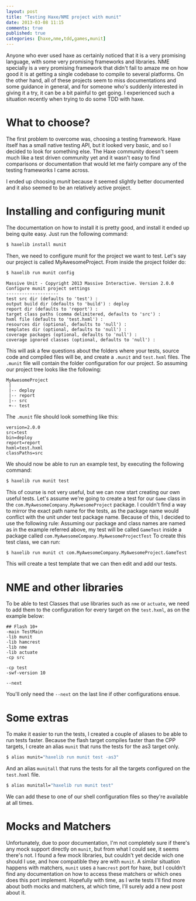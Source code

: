 ```yaml
---
layout: post
title: "Testing Haxe/NME project with munit"
date: 2013-03-08 11:15
comments: true
published: true
categories: [haxe,nme,tdd,games,munit]
---
```


Anyone who ever used haxe as certainly noticed that it is a very promising language, with some very promising frameworks and libraries. NME specially is a very promising framework that didn't fail to amaze me on how good it is at getting a single codebase to compile to several platforms.
On the other hand, all of these projects seem to miss documentations and some guidance in general, and for someone who's suddenly interested in giving it a try, it can be a bit painful to get going. I experienced such a situation recently when trying to do some TDD with haxe.

# What to choose? #

The first problem to overcome was, choosing a testing framework. Haxe itself has a small native testing API, but it looked very basic, and so I decided to look for something else. The Haxe community doesn't seem much like a test driven community yet and it wasn't easy to find comparisons or documentation that would let me fairly compare any of the testing frameworks I came across.

I ended up choosing *munit* because it seemed slightly better documented and it also seemed to be an relatively active project.

# Installing and configuring munit #

The documentation on how to install it is pretty good, and install it ended up being quite easy. Just run the following command:

``` bash
$ haxelib install munit
```

Then, we need to configure munit for the project we want to test. Let's say our project is called MyAwesomeProject. From inside the project folder do:

``` bash
$ haxelib run munit config
```
    Massive Unit - Copyright 2013 Massive Interactive. Version 2.0.0
    Configure munit project settings
    --------------------
    test src dir (defaults to 'test') :
    output build dir (defaults to 'build') : deploy
    report dir (defaults to 'report') :
    target class paths (comma delimitered, defaults to 'src') :
    hxml file (defaults to 'test.hxml') :
    resources dir (optional, defaults to 'null') :
    templates dir (optional, defaults to 'null') :
    coverage packages (optional, defaults to 'null') :
    coverage ignored classes (optional, defaults to 'null') :

This will ask a few questions about the folders where your tests, source code and compiled files will be, and create a `.munit` and `test.hxml` files.
The `.munit` file will contain the folder configuration for our project. So assuming our project tree looks like the following:

    MyAwesomeProject
     |
     |-- deploy
     |-- report
     |-- src
     +-- test

The `.munit` file should look something like this:

```
version=2.0.0
src=test
bin=deploy
report=report
hxml=test.hxml
classPaths=src
```

We should now be able to run an example test, by executing the following command:

``` bash
$ haxelib run munit test
```

This of course is not very useful, but we can now start creating our own useful tests.
Let's assume we're going to create a test for our `Game` class in the `com.MyAwesomeCompany.MyAwesomeProject` package. I couldn't find a way to mirror the exact path name for the tests, as the package name would conflict with the unit under test package name. Because of this, I decided to use the following rule: Assuming our package and class names are named as in the example referred above, my test will be called `GameTest` inside a package called `com.MyAwesomeCompany.MyAwesomeProjectTest`
To create this test class, we can run:

``` bash
$ haxelib run munit ct com.MyAwesomeCompany.MyAwesomeProject.GameTest
```
This will create a test template that we can then edit and add our tests.

# NME and other libraries #

To be able to test Classes that use libraries such as `nme` or `actuate`, we need to add them to the configuration for every target on the `test.hxml`, as on the example below:

    ## Flash 10+
    -main TestMain
    -lib munit
    -lib hamcrest
    -lib nme
    -lib actuate
    -cp src

    -cp test
    -swf-version 10

    --next

You'll only need the `--next` on the last line if other configurations ensue.

# Some extras #

To make it easier to run the tests, I created a couple of aliases to be able to run tests faster. Because the flash target compiles faster than the CPP targets, I create an alias `munit` that runs the tests for the as3 target only.

``` bash
$ alias munit="haxelib run munit test -as3"
```

And an alias `munitall` that runs the tests for all the targets configured on the `test.hxml` file.

``` bash
$ alias munitall="haxelib run munit test"
```

We can add these to one of our shell configuration files so they're available at all times.

# Mocks and Matchers #

Unfortunately, due to poor documentation, I'm not completely sure if there's any mock support directly on `munit`, but from what I could see, it seems there's not. I found a few mock libraries, but couldn't yet decide wich one should I use, and how compatible they are with `munit`.
A similar situation happens with matchers, `munit` uses a `hamcrest` port for haxe, but I couldn't find any documentation on how to access these matchers or which ones does this port implement. Hopefully with time, as I write tests I'll find more about both mocks and matchers, at which time, I'll surely add a new post about it.
